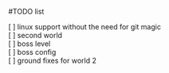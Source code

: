 #TODO list

[ ] linux support without the need for git magic  
[ ] second world  
[ ] boss level  
[ ] boss config  
[ ] ground fixes for world 2  
